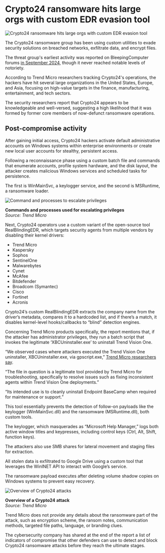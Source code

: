 # Crypto24 ransomware hits large orgs with custom EDR evasion tool

![Crypto24 ransomware hits large orgs with custom EDR evasion tool](https://www.bleepstatic.com/content/hl-images/2025/08/14/crypto24.jpg)

The Crypto24 ransomware group has been using custom utilities to evade security solutions on breached networks, exfiltrate data, and encrypt files.

The threat group's earliest activity was reported on BleepingComputer forums [in September 2024](https://www.bleepingcomputer.com/forums/t/800910/crypto24-ransomware-crypto24;-decryptiontxt/), though it never reached notable levels of notoriety.

According to Trend Micro researchers tracking Crypto24's operations, the hackers have hit several large organizations in the United States, Europe, and Asia, focusing on high-value targets in the finance, manufacturing, entertainment, and tech sectors.

The security researchers report that Crypto24 appears to be knowledgeable and well-versed, suggesting a high likelihood that it was formed by former core members of now-defunct ransomware operations.

## Post-compromise activity

After gaining initial access, Crypto24 hackers activate default administrative accounts on Windows systems within enterprise environments or create new local user accounts for stealthy, persistent access.

Following a reconnaissance phase using a custom batch file and commands that enumerate accounts, profile system hardware, and the disk layout, the attacker creates malicious Windows services and scheduled tasks for persistence.

The first is WinMainSvc, a keylogger service, and the second is MSRuntime, a ransomware loader.

![Command and processes to escalate privileges](https://www.bleepstatic.com/images/news/u/1220909/2025/August/priv-esc.jpg)

**Commands and processes used for escalating privileges**  
_Source: Trend Micro_

Next, Crypto24 operators use a custom variant of the open-source tool RealBlindingEDR, which targets security agents from multiple vendors by disabling their kernel drivers:

* Trend Micro
* Kaspersky
* Sophos
* SentinelOne
* Malwarebytes
* Cynet
* McAfee
* Bitdefender
* Broadcom (Symantec)
* Cisco
* Fortinet
* Acronis

Crypto24’s custom RealBlindingEDR extracts the company name from the driver’s metadata, compares it to a hardcoded list, and if there’s a match, it disables kernel-level hooks/callbacks to “blind” detection engines.

Concerning Trend Micro products specifically, the report mentions that, if the attacker has administrator privileges, they run a batch script that invokes the legitimate ‘XBCUninstaller.exe’ to uninstall Trend Vision One.

“We observed cases where attackers executed the Trend Vision One uninstaller, XBCUninstaller.exe, via gpscript.exe,” [Trend Micro researchers say](https://www.trendmicro.com/en%5Fus/research/25/h/crypto24-ransomware-stealth-attacks.html).

“The file in question is a legitimate tool provided by Trend Micro for troubleshooting, specifically to resolve issues such as fixing inconsistent agents within Trend Vision One deployments.”

“Its intended use is to cleanly uninstall Endpoint BaseCamp when required for maintenance or support.”

This tool essentially prevents the detection of follow-on payloads like the keylogger (WinMainSvc.dll) and the ransomware (MSRuntime.dll), both custom tools.

The keylogger, which masquerades as “Microsoft Help Manager,” logs both active window titles and keypresses, including control keys (Ctrl, Alt, Shift, function keys).

The attackers also use SMB shares for lateral movement and staging files for extraction.

All stolen data is exfiltrated to Google Drive using a custom tool that leverages the WinINET API to interact with Google’s service.

The ransomware payload executes after deleting volume shadow copies on Windows systems to prevent easy recovery.

![Overview of Crypto24 attacks](https://www.bleepstatic.com/images/news/u/1220909/2025/August/figure.jpg)

**Overview of a Crypto24 attack**  
_Source: Trend Micro_

Trend Micro does not provide any details about the ransomware part of the attack, such as encryption scheme, the ransom notes, communication methods, targeted file paths, language, or branding clues.

The cybersecurity company has shared at the end of the report a list of indicators of compromise that other defenders can use to detect and block Crypto24 ransomware attacks before they reach the ultimate stages.
